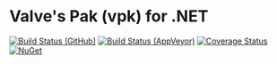 # Valve's Pak (vpk) for .NET

[![Build Status (GitHub)](https://img.shields.io/github/workflow/status/SteamDatabase/ValvePak/.NET%20Core%20CI?label=GitHub&style=flat-square)](https://github.com/SteamDatabase/ValvePak/actions)
[![Build Status (AppVeyor)](https://img.shields.io/appveyor/ci/xPaw/valvepak/master.svg?label=AppVeyor&style=flat-square)](https://ci.appveyor.com/project/xPaw/valvepak)
[![Coverage Status](https://img.shields.io/coveralls/SteamDatabase/ValvePak.svg?label=Test+Coverage&style=flat-square)](https://coveralls.io/github/SteamDatabase/ValvePak)
[![NuGet](https://img.shields.io/nuget/v/ValvePak.svg?label=NuGet&style=flat-square)](https://www.nuget.org/packages/ValvePak/)
